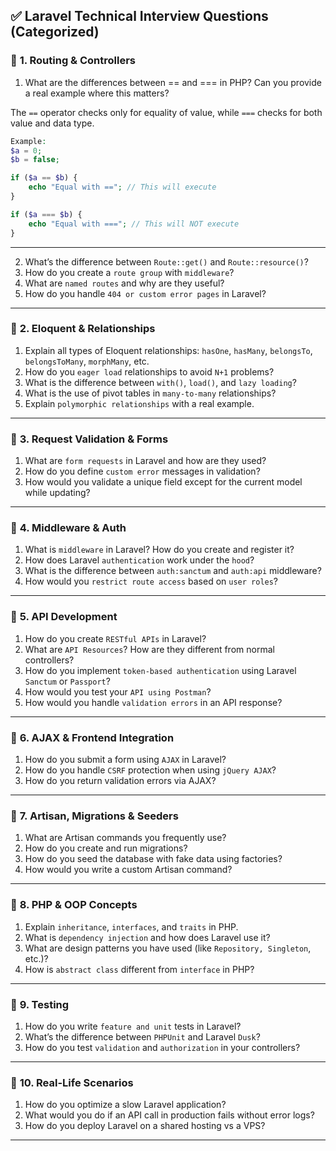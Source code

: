 ## ✅ **Laravel Technical Interview Questions (Categorized)**

### 🔹 **1. Routing & Controllers**

1. What are the differences between == and === in PHP? Can you provide a real example where this matters?

The `==` operator checks only for equality of value, while `===` checks for both value and data type.
```php
Example:
$a = 0;
$b = false;

if ($a == $b) {
    echo "Equal with =="; // This will execute
}

if ($a === $b) {
    echo "Equal with ==="; // This will NOT execute
}
```
-----
2. What’s the difference between `Route::get()` and `Route::resource()`?
3. How do you create a `route group` with `middleware`?
4. What are `named routes` and why are they useful?
5. How do you handle `404 or custom error pages` in Laravel?
   
---

### 🔹 **2. Eloquent & Relationships**
1. Explain all types of Eloquent relationships: `hasOne`, `hasMany`, `belongsTo`, `belongsToMany`, `morphMany`, etc.
2. How do you `eager load` relationships to avoid `N+1` problems?
3. What is the difference between `with()`, `load()`, and `lazy loading`?
4. What is the use of pivot tables in `many-to-many` relationships?
5. Explain `polymorphic relationships` with a real example.

---

### 🔹 **3. Request Validation & Forms**

1. What are `form requests` in Laravel and how are they used?
2. How do you define `custom error` messages in validation?
3. How would you validate a unique field except for the current model while updating?

---

### 🔹 **4. Middleware & Auth**

1. What is `middleware` in Laravel? How do you create and register it?
2. How does Laravel `authentication` work under the `hood`?
3. What is the difference between `auth:sanctum` and `auth:api` middleware?
4. How would you `restrict route access` based on `user roles`?

---

### 🔹 **5. API Development**

1. How do you create `RESTful APIs` in Laravel?
2. What are `API Resources`? How are they different from normal controllers?
3. How do you implement `token-based authentication` using Laravel `Sanctum` or `Passport`?
4. How would you test your `API using Postman`?
5. How would you handle `validation errors` in an API response?

---

### 🔹 **6. AJAX & Frontend Integration**

1. How do you submit a form using `AJAX` in Laravel?
2. How do you handle `CSRF` protection when using `jQuery AJAX`?
3. How do you return validation errors via AJAX?

---

### 🔹 **7. Artisan, Migrations & Seeders**

1. What are Artisan commands you frequently use?
2. How do you create and run migrations?
3. How do you seed the database with fake data using factories?
4. How would you write a custom Artisan command?

---

### 🔹 **8. PHP & OOP Concepts**

1. Explain `inheritance`, `interfaces`, and `traits` in PHP.
2. What is `dependency injection` and how does Laravel use it?
3. What are design patterns you have used (like `Repository, Singleton`, etc.)?
4. How is `abstract class` different from `interface` in PHP?

---

### 🔹 **9. Testing**

1. How do you write `feature and unit` tests in Laravel?
2. What’s the difference between `PHPUnit` and Laravel `Dusk`?
3. How do you test `validation` and `authorization` in your controllers?

---

### 🔹 **10. Real-Life Scenarios**

1. How do you optimize a slow Laravel application?
2. What would you do if an API call in production fails without error logs?
3. How do you deploy Laravel on a shared hosting vs a VPS?

---



